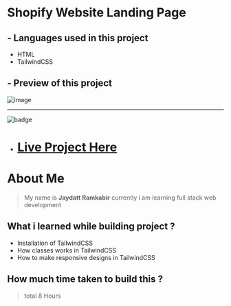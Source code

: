 # Shopify  Website Landing Page  

## - Languages used in this project
- HTML
- TailwindCSS

## - Preview of this project
![image](Shopify-clone.png)


***


![badge](https://img.shields.io/badge/-Live%20project%20link-green)

- # [Live Project Here](https://geekyjedy-shopify.netlify.app/ "Netlify Live Project Link")

# About Me
> My name is **Jaydatt Ramkabir** currently i am learning full stack web development


## What i learned while building project ?
- Installation of TailwindCSS
- How classes works in TailwindCSS
- How to make responsive designs in TailwindCSS

## How much time taken to build this ? 
> total 8 Hours
